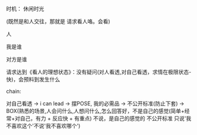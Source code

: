 
时机：
休闲时光

(既然是和人交往，那就是 请求看人咯。会看)

人

我是谁

对方是谁

请求达到《看人的理想状态》：没有疑问(对人看透,对自己看透，求情在极限状态-快)，会预料到发生什么




chain:

对自己看透 -> i can lead -> 摆POSE, 我的必需品 -> 不公开标准(防止下套) -> BOX(熟悉的场景,人会问什么,人想问什么,怎么回答好，不是自己的感觉(简单+经常+对自己，有力 + 反应快 + 有重点) 不说，是自己的感觉的 不公开标准 只说'我不喜欢这个'不说'我不喜欢哪个')




